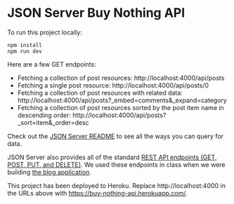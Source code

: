 # JSON Server Buy Nothing API

To run this project locally:

```
npm install
npm run dev
```

Here are a few GET endpoints:

- Fetching a collection of post resources: http://localhost:4000/api/posts
- Fetching a single post resource: http://localhost:4000/api/posts/0
- Fetching a collection of post resources with related data: http://localhost:4000/api/posts?_embed=comments&_expand=category
- Fetching a collection of post resources sorted by the post item name in descending order: http://localhost:4000/api/posts?_sort=item&_order=desc

Check out the [JSON Server README](https://github.com/typicode/json-server#table-of-contents) to see all the ways you can query for data.

JSON Server also provides all of the standard [REST API endpoints (GET, POST, PUT, and DELETE)](https://github.com/typicode/json-server#plural-routes). We used these endpoints in class when we were building [the blog application](https://codesandbox.io/s/week-7-prep-sm3f2?file=/src/App.js).

This project has been deployed to Heroku. Replace http://localhost:4000 in the URLs above with https://buy-nothing-api.herokuapp.com/.
